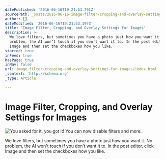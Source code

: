 ```yaml
---
datePublished: '2016-06-16T19:21:53.791Z'
sourcePath: _posts/2016-06-16-image-filter-cropping-and-overlay-settings-for-images.md
author: []
dateModified: '2016-06-16T19:21:53.197Z'
title: 'Image Filter, Cropping, and Overlay Settings for Images'
description: >-
  We love filters, but sometimes you have a photo just how you want it. No
  problem, the AI won’t touch if you don’t want it to. In the post editor, click
  Image and then set the checkboxes how you like.
starred: true
inFeed: true
hasPage: true
inNav: false
url: image-filter-cropping-and-overlay-settings-for-images/index.html
_context: 'http://schema.org'
_type: Article

---
```

# Image Filter, Cropping, and Overlay Settings for Images
![You asked for it, you got it! You can now disable filters and more.](https://the-grid-user-content.s3-us-west-2.amazonaws.com/1b732e14-31b4-457e-b33a-1526484eae79.gif)

We love filters, but sometimes you have a photo just how you want it. No problem, the AI won't touch if you don't want it to. In the post editor, click Image and then set the checkboxes how you like.